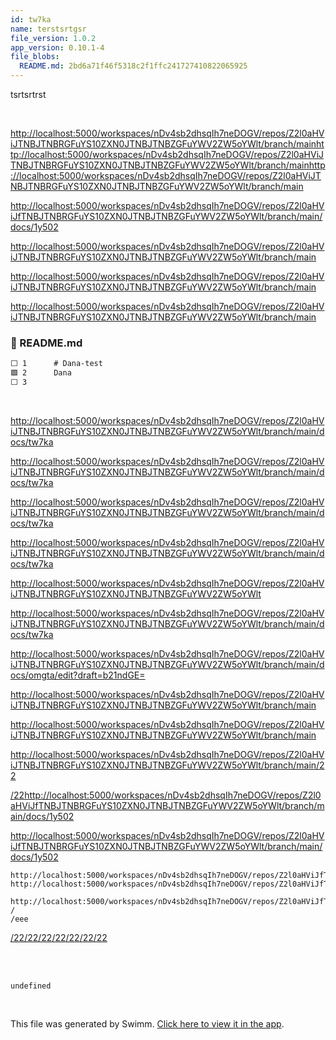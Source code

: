 ```yaml
---
id: tw7ka
name: terstsrtgsr
file_version: 1.0.2
app_version: 0.10.1-4
file_blobs:
  README.md: 2bd6a71f46f5318c2f1ffc241727410822065925
---
```


tsrtsrtrst

<br/>

[http://localhost:5000/workspaces/nDv4sb2dhsqIh7neDOGV/repos/Z2l0aHViJTNBJTNBRGFuYS10ZXN0JTNBJTNBZGFuYWV2ZW5oYWlt/branch/mainhttp://localhost:5000/workspaces/nDv4sb2dhsqIh7neDOGV/repos/Z2l0aHViJTNBJTNBRGFuYS10ZXN0JTNBJTNBZGFuYWV2ZW5oYWlt/branch/mainhttp://localhost:5000/workspaces/nDv4sb2dhsqIh7neDOGV/repos/Z2l0aHViJTNBJTNBRGFuYS10ZXN0JTNBJTNBZGFuYWV2ZW5oYWlt/branch/main](http://localhost:5000/workspaces/nDv4sb2dhsqIh7neDOGV/repos/Z2l0aHViJTNBJTNBRGFuYS10ZXN0JTNBJTNBZGFuYWV2ZW5oYWlt/branch/main)

[http://localhost:5000/workspaces/nDv4sb2dhsqIh7neDOGV/repos/Z2l0aHViJfTNBJTNBRGFuYS10ZXN0JTNBJTNBZGFuYWV2ZW5oYWlt/branch/main/docs/1y502](http://localhost:5000/workspaces/nDv4sb2dhsqIh7neDOGV/repos/Z2l0aHViJfTNBJTNBRGFuYS10ZXN0JTNBJTNBZGFuYWV2ZW5oYWlt/branch/main/docs/1y502)

[http://localhost:5000/workspaces/nDv4sb2dhsqIh7neDOGV/repos/Z2l0aHViJTNBJTNBRGFuYS10ZXN0JTNBJTNBZGFuYWV2ZW5oYWlt/branch/main](http://localhost:5000/workspaces/nDv4sb2dhsqIh7neDOGV/repos/Z2l0aHViJTNBJTNBRGFuYS10ZXN0JTNBJTNBZGFuYWV2ZW5oYWlt/branch/main)

[http://localhost:5000/workspaces/nDv4sb2dhsqIh7neDOGV/repos/Z2l0aHViJTNBJTNBRGFuYS10ZXN0JTNBJTNBZGFuYWV2ZW5oYWlt/branch/main](http://localhost:5000/workspaces/nDv4sb2dhsqIh7neDOGV/repos/Z2l0aHViJTNBJTNBRGFuYS10ZXN0JTNBJTNBZGFuYWV2ZW5oYWlt/branch/main)

[http://localhost:5000/workspaces/nDv4sb2dhsqIh7neDOGV/repos/Z2l0aHViJTNBJTNBRGFuYS10ZXN0JTNBJTNBZGFuYWV2ZW5oYWlt/branch/main](http://localhost:5000/workspaces/nDv4sb2dhsqIh7neDOGV/repos/Z2l0aHViJTNBJTNBRGFuYS10ZXN0JTNBJTNBZGFuYWV2ZW5oYWlt/branch/main)
<!-- NOTE-swimm-snippet: the lines below link your snippet to Swimm -->
### 📄 README.md
```markdown
⬜ 1      # Dana-test
🟩 2      Dana 
⬜ 3      
```

<br/>

[http://localhost:5000/workspaces/nDv4sb2dhsqIh7neDOGV/repos/Z2l0aHViJTNBJTNBRGFuYS10ZXN0JTNBJTNBZGFuYWV2ZW5oYWlt/branch/main/docs/tw7ka](http://localhost:5000/workspaces/nDv4sb2dhsqIh7neDOGV/repos/Z2l0aHViJTNBJTNBRGFuYS10ZXN0JTNBJTNBZGFuYWV2ZW5oYWlt/branch/main/docs/tw7ka)

[http://localhost:5000/workspaces/nDv4sb2dhsqIh7neDOGV/repos/Z2l0aHViJTNBJTNBRGFuYS10ZXN0JTNBJTNBZGFuYWV2ZW5oYWlt/branch/main/docs/tw7ka](http://localhost:5000/workspaces/nDv4sb2dhsqIh7neDOGV/repos/Z2l0aHViJTNBJTNBRGFuYS10ZXN0JTNBJTNBZGFuYWV2ZW5oYWlt/branch/main/docs/tw7ka)

[http://localhost:5000/workspaces/nDv4sb2dhsqIh7neDOGV/repos/Z2l0aHViJTNBJTNBRGFuYS10ZXN0JTNBJTNBZGFuYWV2ZW5oYWlt/branch/main/docs/tw7ka](http://localhost:5000/workspaces/nDv4sb2dhsqIh7neDOGV/repos/Z2l0aHViJTNBJTNBRGFuYS10ZXN0JTNBJTNBZGFuYWV2ZW5oYWlt/branch/main/docs/tw7ka)

[http://localhost:5000/workspaces/nDv4sb2dhsqIh7neDOGV/repos/Z2l0aHViJTNBJTNBRGFuYS10ZXN0JTNBJTNBZGFuYWV2ZW5oYWlt/branch/main/docs/tw7ka](http://localhost:5000/workspaces/nDv4sb2dhsqIh7neDOGV/repos/Z2l0aHViJTNBJTNBRGFuYS10ZXN0JTNBJTNBZGFuYWV2ZW5oYWlt/branch/main/docs/tw7ka)

[http://localhost:5000/workspaces/nDv4sb2dhsqIh7neDOGV/repos/Z2l0aHViJTNBJTNBRGFuYS10ZXN0JTNBJTNBZGFuYWV2ZW5oYWlt](http://localhost:5000/workspaces/nDv4sb2dhsqIh7neDOGV/repos/Z2l0aHViJTNBJTNBRGFuYS10ZXN0JTNBJTNBZGFuYWV2ZW5oYWlt/branch/main/docs/tw7ka)

[http://localhost:5000/workspaces/nDv4sb2dhsqIh7neDOGV/repos/Z2l0aHViJTNBJTNBRGFuYS10ZXN0JTNBJTNBZGFuYWV2ZW5oYWlt/branch/main/docs/tw7ka](http://localhost:5000/workspaces/nDv4sb2dhsqIh7neDOGV/repos/Z2l0aHViJTNBJTNBRGFuYS10ZXN0JTNBJTNBZGFuYWV2ZW5oYWlt/branch/main/docs/tw7ka)

[http://localhost:5000/workspaces/nDv4sb2dhsqIh7neDOGV/repos/Z2l0aHViJTNBJTNBRGFuYS10ZXN0JTNBJTNBZGFuYWV2ZW5oYWlt/branch/main/docs/omgta/edit?draft=b21ndGE=](http://localhost:5000/workspaces/nDv4sb2dhsqIh7neDOGV/repos/Z2l0aHViJTNBJTNBRGFuYS10ZXN0JTNBJTNBZGFuYWV2ZW5oYWlt/branch/main/docs/omgta/edit?draft=b21ndGE=)

[http://localhost:5000/workspaces/nDv4sb2dhsqIh7neDOGV/repos/Z2l0aHViJTNBJTNBRGFuYS10ZXN0JTNBJTNBZGFuYWV2ZW5oYWlt/branch/main](http://localhost:5000/workspaces/nDv4sb2dhsqIh7neDOGV/repos/Z2l0aHViJTNBJTNBRGFuYS10ZXN0JTNBJTNBZGFuYWV2ZW5oYWlt/branch/main)

[http://localhost:5000/workspaces/nDv4sb2dhsqIh7neDOGV/repos/Z2l0aHViJTNBJTNBRGFuYS10ZXN0JTNBJTNBZGFuYWV2ZW5oYWlt/branch/main](http://localhost:5000/workspaces/nDv4sb2dhsqIh7neDOGV/repos/Z2l0aHViJTNBJTNBRGFuYS10ZXN0JTNBJTNBZGFuYWV2ZW5oYWlt/branch/main)

[http://localhost:5000/workspaces/nDv4sb2dhsqIh7neDOGV/repos/Z2l0aHViJTNBJTNBRGFuYS10ZXN0JTNBJTNBZGFuYWV2ZW5oYWlt/branch/main](http://localhost:5000/workspaces/nDv4sb2dhsqIh7neDOGV/repos/Z2l0aHViJTNBJTNBRGFuYS10ZXN0JTNBJTNBZGFuYWV2ZW5oYWlt/branch/main)[/22](22.1y502.sw.md)

[/22](22.1y502.sw.md)[http://localhost:5000/workspaces/nDv4sb2dhsqIh7neDOGV/repos/Z2l0aHViJfTNBJTNBRGFuYS10ZXN0JTNBJTNBZGFuYWV2ZW5oYWlt/branch/main/docs/1y502](http://localhost:5000/workspaces/nDv4sb2dhsqIh7neDOGV/repos/Z2l0aHViJfTNBJTNBRGFuYS10ZXN0JTNBJTNBZGFuYWV2ZW5oYWlt/branch/main/docs/1y502)

[http://localhost:5000/workspaces/nDv4sb2dhsqIh7neDOGV/repos/Z2l0aHViJfTNBJTNBRGFuYS10ZXN0JTNBJTNBZGFuYWV2ZW5oYWlt/branch/main/docs/1y502](http://localhost:5000/workspaces/nDv4sb2dhsqIh7neDOGV/repos/Z2l0aHViJfTNBJTNBRGFuYS10ZXN0JTNBJTNBZGFuYWV2ZW5oYWlt/branch/main/docs/1y502)

```
http://localhost:5000/workspaces/nDv4sb2dhsqIh7neDOGV/repos/Z2l0aHViJfTNBJTNBRGFuYS10ZXN0JTNBJTNBZGFuYWV2ZW5oYWlt/branch/main/docs/1y502
http://localhost:5000/workspaces/nDv4sb2dhsqIh7neDOGV/repos/Z2l0aHViJfTNBJTNBRGFuYS10ZXN0JTNBJTNBZGFuYWV2ZW5oYWlt/branch/main/docs/1y502

http://localhost:5000/workspaces/nDv4sb2dhsqIh7neDOGV/repos/Z2l0aHViJfTNBJTNBRGFuYS10ZXN0JTNBJTNBZGFuYWV2ZW5oYWlt/branch/main/docs/1y502
/
/eee
```

[/22](22.1y502.sw.md)[/22](22.1y502.sw.md)[/22](22.1y502.sw.md)[/22](22.1y502.sw.md)[/22](22.1y502.sw.md)[/22](22.1y502.sw.md)[/22](22.1y502.sw.md)

<br/>

<br/>

<!--MERMAID {width:100}-->
```mermaid
undefined
```
<!--MCONTENT {content: [/22](22.1y502.sw.md)} --->

<br/>

This file was generated by Swimm. [Click here to view it in the app](http://localhost:5000/repos/Z2l0aHViJTNBJTNBRGFuYS10ZXN0JTNBJTNBZGFuYWV2ZW5oYWlt/docs/tw7ka).